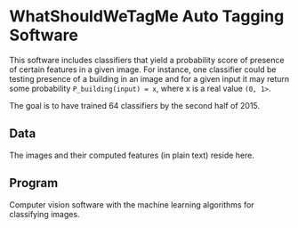 # WhatShouldWeTagMe Auto Tagging Software

This software includes classifiers that yield a probability score of presence of
certain features in a given image. For instance, one classifier could be testing
presence of a building in an image and for a given input it may return some
probability `P_building(input) = x`, where x is a real value `(0, 1>`.

The goal is to have trained 64 classifiers by the second half of 2015.

## Data

The images and their computed features (in plain text) reside here.

## Program

Computer vision software with the machine learning algorithms for classifying 
images.


